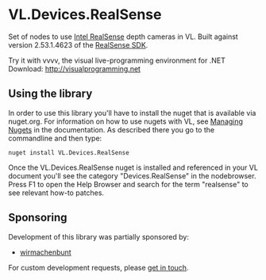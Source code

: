 # VL.Devices.RealSense
Set of nodes to use [Intel RealSense](https://www.intelrealsense.com/) depth cameras in VL. Built against version 2.53.1.4623 of the [RealSense SDK](https://github.com/IntelRealSense/librealsense).

Try it with vvvv, the visual live-programming environment for .NET  
Download: http://visualprogramming.net

## Using the library
In order to use this library you'll have to install the nuget that is available via nuget.org. For information on how to use nugets with VL, see [Managing Nugets](https://thegraybook.vvvv.org/reference/hde/managing-nugets.html) in the documentation. As described there you go to the commandline and then type:

    nuget install VL.Devices.RealSense

Once the VL.Devices.RealSense nuget is installed and referenced in your VL document you'll see the category "Devices.RealSense" in the nodebrowser. Press F1 to open the Help Browser and search for the term "realsense" to see relevant how-to patches.

## Sponsoring
Development of this library was partially sponsored by:
- [wirmachenbunt](https://wirmachenbunt.de/)

For custom development requests, please [get in touch](mailto:devvvvs@vvvv.org).